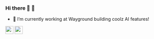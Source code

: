 ### Hi there 👋 🙂

- 🔭 I’m currently working at Wayground building coolz AI features!


<p><a href="https://www.linkedin.com/in/sardapv/"><img src="https://img.shields.io/badge/linkedin-%230077B5.svg?&style=for-the-badge&logo=linkedin&logoColor=white" height=25></a> <a href="https://www.instagram.com/8bit.potato/"><img src="https://img.shields.io/badge/instagram-%23E4405F.svg?&style=for-the-badge&logo=instagram&logoColor=white" height=25></a></p>

